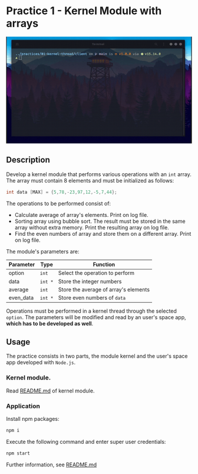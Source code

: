 # Practice 1 - Kernel Module with arrays
![](./docs/sc01.gif)

## Description

Develop a kernel module that performs various operations with an `int` array.
The array must contain 8 elements and must be initialized as follows:

```c
int data [MAX] = {5,78,-23,97,12,-5,7,44};
```

The operations to be performed consist of:
- Calculate average of array's elements. Print on log file.
- Sorting array using bubble sort. The result must be stored in the same array without extra memory. Print the resulting array on log file.
- Find the even numbers of array and store them on a different array. Print on log file.

The module's parameters are:

Parameter | Type | Function
-|-|-
option | `int` | Select the operation to perform
data | `int *` | Store the integer numbers
average | `int` | Store the average of array's elements
even_data | `int *` | Store even numbers of `data`

Operations must be performed in a kernel thread through the selected `option`. The parameters will be modified and read by an user's space app, **which has to be developed as well**.

## Usage

The practice consists in two parts, the module kernel and the user's space app developed with `Node.js`.

### Kernel module.

Read [README.md](./kernel-module/README.md) of kernel module.

### Application

Install npm packages:
```bash
npm i
```

Execute the following command and enter super user credentials:
```bash
npm start
```

Further information, see [README.md](./client/README.md)